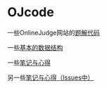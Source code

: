 OJcode
==========
一些OnlineJudge网站的[题解代码](https://github.com/macttt/OJCode/tree/master/src/main/java/LeetCode)

一些[基本的数据结构](https://github.com/macttt/OJCode/tree/master/src/main/java/DataStructsandAlgorithms)

一些[笔记与心得](https://github.com/macttt/OJCode/tree/master/Notes)

另一些[笔记与心得（Issues中）](https://github.com/macttt/OJCode/issues)


